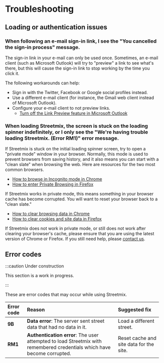 # Troubleshooting

## Loading or authentication issues

### When following an e-mail sign-in link, I see the "You cancelled the sign-in process" message.

The sign-in link in your e-mail can only be used once. Sometimes, an e-mail client (such as Microsoft Outlook) will try to "preview" a link to see what's there, but this will cause the sign-in link to stop working by the time you click it.

The following workarounds can help:

- Sign in with the Twitter, Facebook or Google social profiles instead.
- Use a different e-mail client (for instance, the Gmail web client instead of Microsoft Outlook).
- Configure your e-mail client to not preview links.
  - [Turn off the Link Preview feature in Microsoft Outlook](https://support.microsoft.com/en-us/office/use-link-preview-in-outlook-com-and-outlook-on-the-web-ebbfd8ce-d38e-40ef-bb8c-a5362e881163)

### When loading Streetmix, the screen is stuck on the loading spinner indefinitely, or I only see the "We're having trouble loading Streetmix. (Error RM1)" error message.

If Streetmix is stuck on the initial loading spinner screen, try to open a "private mode" window in your browser. Normally, this mode is used to prevent browsers from saving history, and it also means you can start with a "clean slate" when browsing the web. Here are resources for the two most common browsers.

- [How to browse in Incognito mode in Chrome](https://support.google.com/chrome/answer/95464)
- [How to enter Private Browsing in Firefox](https://support.mozilla.org/en-US/kb/private-browsing-use-firefox-without-history)

If Streetmix works in private mode, this means something in your browser cache has become corrupted. You will want to reset your browser back to a "clean slate."

- [How to clear browsing data in Chrome](https://support.google.com/chrome/answer/2392709)
- [How to clear cookies and site data in Firefox](https://support.mozilla.org/en-US/kb/clear-cookies-and-site-data-firefox#w_clear-cookies-for-the-current-website)

If Streetmix does not work in private mode, or still does not work after clearing your browser's cache, please ensure that you are using the latest version of Chrome or Firefox. If you still need help, please [contact us](/community).

## Error codes

:::caution Under construction

This section is a work in progress.

:::

These are error codes that may occur while using Streetmix.

| Error code | Reason | Suggested fix |
| :-- | :-- | :-- |
| **9B** | **Data error**: The server sent street data that had no data in it. | Load a different street. |
| **RM1** | **Authentication error**: The user attempted to load Streetmix with remembered credentials which have become corrupted. | Reset cache and site data for the site. |
